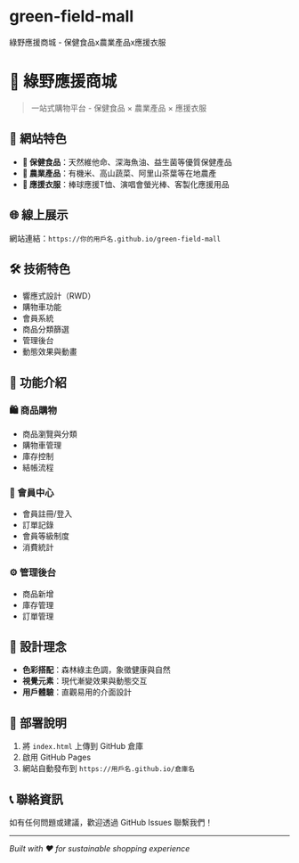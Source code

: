 # green-field-mall
綠野應援商城 - 保健食品x農業產品x應援衣服
# 🌱 綠野應援商城

> 一站式購物平台 - 保健食品 × 農業產品 × 應援衣服

## 🎯 網站特色

- **💊 保健食品**：天然維他命、深海魚油、益生菌等優質保健產品
- **🌾 農業產品**：有機米、高山蔬菜、阿里山茶葉等在地農產
- **👕 應援衣服**：棒球應援T恤、演唱會螢光棒、客製化應援用品

## 🌐 線上展示

網站連結：`https://你的用戶名.github.io/green-field-mall`

## 🛠️ 技術特色

- 響應式設計（RWD）
- 購物車功能
- 會員系統
- 商品分類篩選
- 管理後台
- 動態效果與動畫

## 📱 功能介紹

### 🛍️ 商品購物
- 商品瀏覽與分類
- 購物車管理
- 庫存控制
- 結帳流程

### 👤 會員中心
- 會員註冊/登入
- 訂單記錄
- 會員等級制度
- 消費統計

### ⚙️ 管理後台
- 商品新增
- 庫存管理
- 訂單管理

## 🎨 設計理念

- **色彩搭配**：森林綠主色調，象徵健康與自然
- **視覺元素**：現代漸變效果與動態交互
- **用戶體驗**：直觀易用的介面設計

## 🚀 部署說明

1. 將 `index.html` 上傳到 GitHub 倉庫
2. 啟用 GitHub Pages
3. 網站自動發布到 `https://用戶名.github.io/倉庫名`

## 📞 聯絡資訊

如有任何問題或建議，歡迎透過 GitHub Issues 聯繫我們！

---

*Built with ❤️ for sustainable shopping experience*
